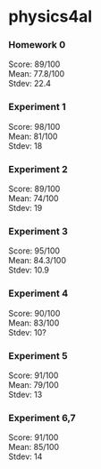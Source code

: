 # physics4al
### Homework 0
Score: 89/100  
Mean: 77.8/100  
Stdev: 22.4  
### Experiment 1
Score: 98/100  
Mean: 81/100  
Stdev: 18  
### Experiment 2
Score: 89/100  
Mean: 74/100  
Stdev: 19  
### Experiment 3
Score: 95/100  
Mean: 84.3/100  
Stdev: 10.9  
### Experiment 4
Score: 90/100  
Mean: 83/100  
Stdev: 10?  
### Experiment 5
Score: 91/100  
Mean: 79/100  
Stdev: 13  
### Experiment 6,7
Score: 91/100  
Mean: 85/100  
Stdev: 14  
